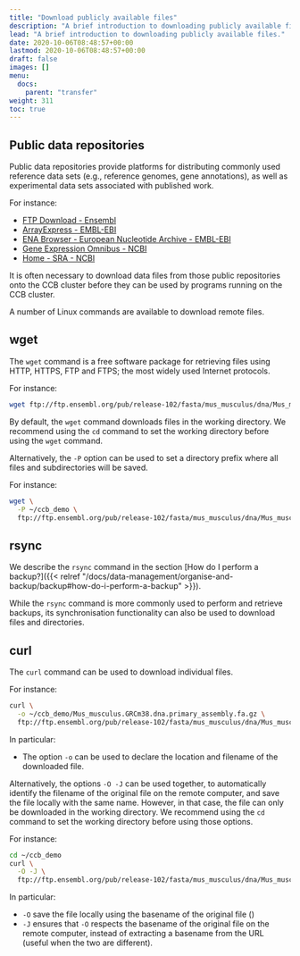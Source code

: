 ```yaml
---
title: "Download publicly available files"
description: "A brief introduction to downloading publicly available files."
lead: "A brief introduction to downloading publicly available files."
date: 2020-10-06T08:48:57+00:00
lastmod: 2020-10-06T08:48:57+00:00
draft: false
images: []
menu:
  docs:
    parent: "transfer"
weight: 311
toc: true
---
```


## Public data repositories

Public data repositories provide platforms for distributing commonly used reference
data sets (e.g., reference genomes, gene annotations), as well as experimental data sets
associated with published work.

For instance:

- [FTP Download - Ensembl][ensembl-ftp]
- [ArrayExpress - EMBL-EBI][arrayexpress]
- [ENA Browser - European Nucleotide Archive - EMBL-EBI][ena-browser]
- [Gene Expression Omnibus - NCBI][geo]
- [Home - SRA - NCBI][sra]

It is often necessary to download data files from those public repositories onto
the CCB cluster before they can be used by programs running on the CCB cluster.

A number of Linux commands are available to download remote files.

## wget

The `wget` command is a free software package for retrieving files using
HTTP, HTTPS, FTP and FTPS; the most widely used Internet protocols.

For instance:

```bash
wget ftp://ftp.ensembl.org/pub/release-102/fasta/mus_musculus/dna/Mus_musculus.GRCm38.dna.primary_assembly.fa.gz
```

By default, the `wget` command downloads files in the working directory.
We recommend using the `cd` command to set the working directory before using the `wget` command.

Alternatively, the `-P` option can be used to set a directory prefix where all files and subdirectories will be
saved.

For instance:

```bash
wget \
  -P ~/ccb_demo \
  ftp://ftp.ensembl.org/pub/release-102/fasta/mus_musculus/dna/Mus_musculus.GRCm38.dna.primary_assembly.fa.gz
```

## rsync

We describe the `rsync` command in the section
[How do I perform a backup?]({{< relref "/docs/data-management/organise-and-backup/backup#how-do-i-perform-a-backup" >}}).

While the `rsync` command is more commonly used to perform and retrieve backups,
its synchronisation functionality can also be used to download files and directories.

## curl

The `curl` command can be used to download individual files.

For instance:

```bash
curl \
  -o ~/ccb_demo/Mus_musculus.GRCm38.dna.primary_assembly.fa.gz \
  ftp://ftp.ensembl.org/pub/release-102/fasta/mus_musculus/dna/Mus_musculus.GRCm38.dna.primary_assembly.fa.gz
```

In particular:

- The option `-o` can be used to declare the location and filename of the downloaded file.

Alternatively, the options `-O -J` can be used together, to automatically identify
the filename of the original file on the remote computer, and save the file locally
with the same name.
However, in that case, the file can only be downloaded in the working directory.
We recommend using the `cd` command to set the working directory before using those options.

For instance:

```bash
cd ~/ccb_demo
curl \
  -O -J \
  ftp://ftp.ensembl.org/pub/release-102/fasta/mus_musculus/dna/Mus_musculus.GRCm38.dna.primary_assembly.fa.gz
```

In particular:

- `-O` save the file locally using the basename of the original file ()
- `-J` ensures that `-O` respects the basename of the original file on the remote computer,
  instead of extracting a basename from the URL (useful when the two are different).

<!-- Link definitions -->

[ensembl-ftp]: http://www.ensembl.org/info/data/ftp/index.html/
[arrayexpress]: https://www.ebi.ac.uk/arrayexpress/
[ena-browser]: https://www.ebi.ac.uk/ena/browser
[geo]: https://www.ncbi.nlm.nih.gov/geo/
[sra]: https://www.ncbi.nlm.nih.gov/sra
